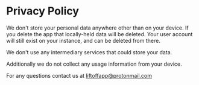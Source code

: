 # Privacy Policy

We don't store your personal data anywhere other than on your device. If you delete the app that locally-held data will be deleted. Your user account will still exist on your instance, and can be deleted from there.

We don't use any intermediary services that could store your data.

Additionally we do not collect any usage information from your device.

For any questions contact us at liftoffapp@protonmail.com